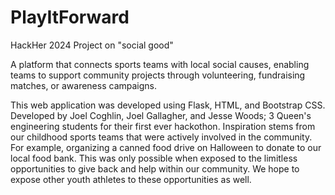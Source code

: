 # PlayItForward
HackHer 2024 Project on "social good"

A platform that connects sports teams with local social causes, enabling teams to support community projects through volunteering, fundraising matches, or awareness campaigns.

This web application was developed using Flask, HTML, and Bootstrap CSS.
Developed by Joel Coghlin, Joel Gallagher, and Jesse Woods; 3 Queen's engineering students for their first ever hackothon. Inspiration stems from our childhood sports teams that were actively involved in the community. For example, organizing a canned food drive on Halloween to donate to our local food bank. This was only possible when exposed to the limitless opportunities to give back and help within our community. We hope to expose other youth athletes to these opportunities as well.
